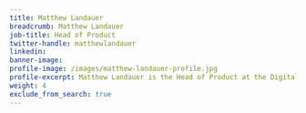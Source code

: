 ```yaml
---
title: Matthew Landauer
breadcrumb: Matthew Landauer
job-title: Head of Product
twitter-handle: matthewlandauer
linkedin:
banner-image:
profile-image: /images/matthew-landauer-profile.jpg
profile-excerpt: Matthew Landauer is the Head of Product at the Digital Transformation Office.
weight: 4
exclude_from_search: true
---
```

